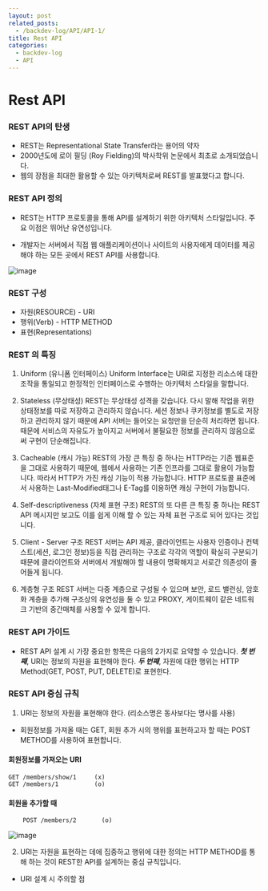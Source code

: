 ```yaml
---
layout: post
related_posts:
  - /backdev-log/API/API-1/
title: Rest API
categories: 
  - backdev-log
  - API
---
```

# Rest API 

### REST API의 탄생
* REST는 Representational State Transfer라는 용어의 약자
*  2000년도에 로이 필딩 (Roy Fielding)의 박사학위 논문에서 최초로 소개되었습니다.
* 웹의 장점을 최대한 활용할 수 있는 아키텍처로써 REST를 발표했다고 합니다.

### REST API 정의
* REST는 HTTP 프로토콜을 통해 API를 설계하기 위한 아키텍처 스타일입니다. 주요 이점은 뛰어난 유연성입니다.

* 개발자는 서버에서 직접 웹 애플리케이션이나 사이트의 사용자에게 데이터를 제공해야 하는 모든 곳에서 REST API를 사용합니다.

![image](https://user-images.githubusercontent.com/107549149/232265837-576fb722-6de9-4467-a59f-10337d8c0263.png)



### REST 구성
* 자원(RESOURCE) - URI
* 행위(Verb) - HTTP METHOD
* 표현(Representations)


### REST 의 특징
1) Uniform (유니폼 인터페이스)
Uniform Interface는 URI로 지정한 리소스에 대한 조작을 통일되고 한정적인 인터페이스로 수행하는 아키텍처 스타일을 말합니다.

2) Stateless (무상태성)
REST는 무상태성 성격을 갖습니다. 다시 말해 작업을 위한 상태정보를 따로 저장하고 관리하지 않습니다. 세션 정보나 쿠키정보를 별도로 저장하고 관리하지 않기 때문에 API 서버는 들어오는 요청만을 단순히 처리하면 됩니다. 때문에 서비스의 자유도가 높아지고 서버에서 불필요한 정보를 관리하지 않음으로써 구현이 단순해집니다.

3) Cacheable (캐시 가능)
REST의 가장 큰 특징 중 하나는 HTTP라는 기존 웹표준을 그대로 사용하기 때문에, 웹에서 사용하는 기존 인프라를 그대로 활용이 가능합니다. 따라서 HTTP가 가진 캐싱 기능이 적용 가능합니다. HTTP 프로토콜 표준에서 사용하는 Last-Modified태그나 E-Tag를 이용하면 캐싱 구현이 가능합니다.

4) Self-descriptiveness (자체 표현 구조)
REST의 또 다른 큰 특징 중 하나는 REST API 메시지만 보고도 이를 쉽게 이해 할 수 있는 자체 표현 구조로 되어 있다는 것입니다.

5) Client - Server 구조
REST 서버는 API 제공, 클라이언트는 사용자 인증이나 컨텍스트(세션, 로그인 정보)등을 직접 관리하는 구조로 각각의 역할이 확실히 구분되기 때문에 클라이언트와 서버에서 개발해야 할 내용이 명확해지고 서로간 의존성이 줄어들게 됩니다.

6) 계층형 구조
REST 서버는 다중 계층으로 구성될 수 있으며 보안, 로드 밸런싱, 암호화 계층을 추가해 구조상의 유연성을 둘 수 있고 PROXY, 게이트웨이 같은 네트워크 기반의 중간매체를 사용할 수 있게 합니다.

### REST API 가이드 
* REST API 설계 시 가장 중요한 항목은 다음의 2가지로 요약할 수 있습니다.
**_첫 번째_**, URI는 정보의 자원을 표현해야 한다.
**_두 번째_**, 자원에 대한 행위는 HTTP Method(GET, POST, PUT, DELETE)로 표현한다.


### REST API 중심 규칙
1) URI는 정보의 자원을 표현해야 한다. (리소스명은 동사보다는 명사를 사용)
* 회원정보를 가져올 때는 GET, 회원 추가 시의 행위를 표현하고자 할 때는 POST METHOD를 사용하여 표현합니다.

#### 회원정보를 가져오는 URI
```
GET /members/show/1     (x)
GET /members/1          (o)
```
#### 회원을 추가할 때
```
    POST /members/2       (o)
```

![image](https://user-images.githubusercontent.com/107549149/232266023-bb933e93-8fbb-44f8-8cc2-ee3466e7d675.png)

2) URI는 자원을 표현하는 데에 집중하고 행위에 대한 정의는 HTTP METHOD를 통해 하는 것이 REST한 API를 설계하는 중심 규칙입니다.
*  URI 설계 시 주의할 점